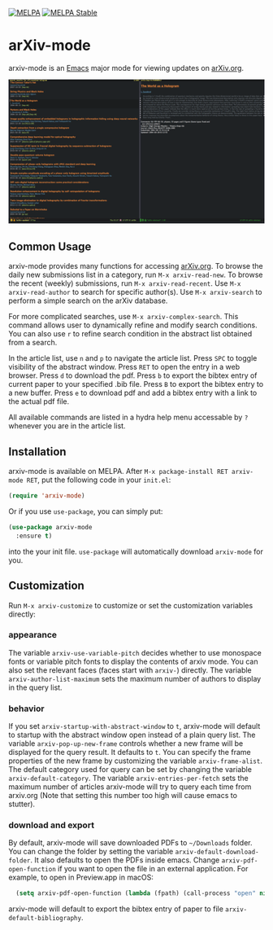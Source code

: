 [![MELPA](https://melpa.org/packages/arxiv-mode-badge.svg)](https://melpa.org/#/arxiv-mode)    [![MELPA Stable](https://stable.melpa.org/packages/arxiv-mode-badge.svg)](https://stable.melpa.org/#/arxiv-mode)

# arXiv-mode

arxiv-mode is an [Emacs](www.gnu.org/s/emacs/‎) major mode for viewing 
updates on [arXiv.org](http://arxiv.org).

![screenshot](ScreenShot.png)


## Common Usage

arxiv-mode provides many functions for accessing [arXiv.org](http://arxiv.org).
To browse the daily new submissions list in a category, run `M-x arxiv-read-new`.
To browse the recent (weekly) submissions, run `M-x arxiv-read-recent`.
Use `M-x arxiv-read-author` to search for specific author(s).
Use `M-x arxiv-search` to perform a simple search on the arXiv database.

For more complicated searches, use `M-x arxiv-complex-search`.
This command allows user to dynamically refine and modify search conditions.
You can also use `r` to refine search condition in the abstract list obtained from a search.

In the article list, use `n` and `p` to navigate the article list.
Press `SPC` to toggle visibility of the abstract window.
Press `RET` to open the entry in a web browser. Press `d` to download the pdf.
Press `b` to export the bibtex entry of current paper to your specified .bib file.
Press `B` to export the bibtex entry to a new buffer.
Press `e` to download pdf and add a bibtex entry with a link to the actual pdf file.

All available commands are listed in a hydra help menu accessable by `?` whenever you are in the article list.

## Installation

arxiv-mode is available on MELPA.
After `M-x package-install RET arxiv-mode RET`, put the following code in your `init.el`:
````lisp
(require 'arxiv-mode)
````
Or if you use `use-package`, you can simply put:
````lisp
(use-package arxiv-mode
  :ensure t)
````
into the your init file. `use-package` will automatically download `arxiv-mode` for you.

## Customization

Run `M-x arxiv-customize` to customize or set the customization variables directly:

### appearance
The variable `arxiv-use-variable-pitch` decides whether to use monospace fonts or variable pitch fonts to display the contents of arxiv mode.
You can also set the relevant faces (faces start with `arxiv-`) directly.
The variable `arxiv-author-list-maximum` sets the maximum number of authors to display in the query list.

### behavior
If you set `arxiv-startup-with-abstract-window` to `t`, arxiv-mode will default to startup with the abstract window open instead of a plain query list.
The variable `arxiv-pop-up-new-frame` controls whether a new frame will be displayed for the query result. It defaults to `t`.
You can specify the frame properties of the new frame by customizing the variable `arxiv-frame-alist`.
The default category used for query can be set by changing the variable `arxiv-default-category`.
The variable `arxiv-entries-per-fetch` sets the maximum number of articles arxiv-mode will try to query each time from arxiv.org (Note that setting this number too high will cause emacs to stutter).

### download and export
By default, arxiv-mode will save downloaded PDFs to `~/Downloads` folder. You can change the folder by setting the variable `arxiv-default-download-folder`.
It also defaults to open the PDFs inside emacs. Change `arxiv-pdf-open-function` if you want to open the file in an external application.
For example, to open in Preview.app in macOS:
````lisp
  (setq arxiv-pdf-open-function (lambda (fpath) (call-process "open" nil 0 nil "-a" "/Applications/Preview.app" fpath)))
````
arxiv-mode will default to export the bibtex entry of paper to file `arxiv-default-bibliography`.




